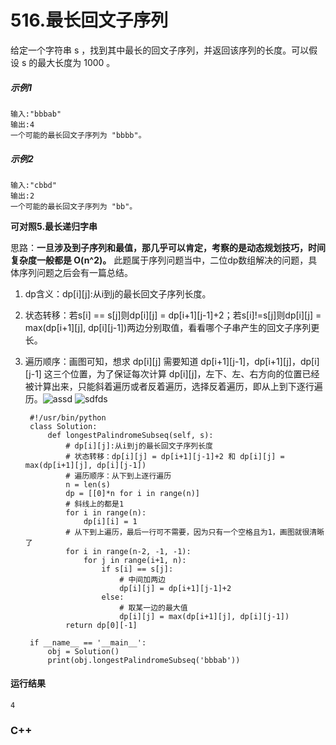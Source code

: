 # 516.最长回文子序列
给定一个字符串 s ，找到其中最长的回文子序列，并返回该序列的长度。可以假设 s 的最大长度为 1000 。

##### 示例1
    输入:"bbbab"
    输出:4
    一个可能的最长回文子序列为 "bbbb"。
##### 示例2
    输入:"cbbd"
    输出:2
    一个可能的最长回文子序列为 "bb"。

**可对照5.最长递归字串**

思路：**一旦涉及到子序列和最值，那几乎可以肯定，考察的是动态规划技巧，时间复杂度一般都是 O(n^2)。** 此题属于序列问题当中，二位dp数组解决的问题，具体序列问题之后会有一篇总结。

1. dp含义：dp[i][j]:从i到j的最长回文子序列长度。

2. 状态转移：若s[i] == s[j]则dp[i][j] = dp[i+1][j-1]+2；若s[i]!=s[j]则dp[i][j] = max(dp[i+1][j], dp[i][j-1])两边分别取值，看看哪个子串产生的回文子序列更长。

3. 遍历顺序：画图可知，想求 dp[i][j] 需要知道 dp[i+1][j-1]，dp[i+1][j]，dp[i][j-1] 这三个位置，为了保证每次计算 dp[i][j]，左下、左、右方向的位置已经被计算出来，只能斜着遍历或者反着遍历，选择反着遍历，即从上到下逐行遍历。![assd](https://github.com/CamWu-cyber/leetcode/blob/master/动态规划/1.JPG) ![sdfds](https://github.com/CamWu-cyber/leetcode/blob/master/%E5%8A%A8%E6%80%81%E8%A7%84%E5%88%92/2.JPG)

        #!/usr/bin/python
        class Solution:
            def longestPalindromeSubseq(self, s):
                # dp[i][j]:从i到j的最长回文子序列长度
                # 状态转移：dp[i][j] = dp[i+1][j-1]+2 和 dp[i][j] = max(dp[i+1][j], dp[i][j-1])
                # 遍历顺序：从下到上逐行遍历
                n = len(s)
                dp = [[0]*n for i in range(n)]
                # 斜线上的都是1
                for i in range(n):
                    dp[i][i] = 1
                # 从下到上遍历，最后一行可不需要，因为只有一个空格且为1，画图就很清晰了
                for i in range(n-2, -1, -1):
                    for j in range(i+1, n):
                        if s[i] == s[j]:
                            # 中间加两边
                            dp[i][j] = dp[i+1][j-1]+2
                        else:
                            # 取某一边的最大值
                            dp[i][j] = max(dp[i+1][j], dp[i][j-1])
                return dp[0][-1]

        if __name__ == '__main__':
            obj = Solution()
            print(obj.longestPalindromeSubseq('bbbab'))   

#### 运行结果
    4

### C++

![]()
